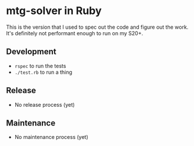 # mtg-solver in Ruby

This is the version that I used to spec out the code and figure out
the work. It's definitely not performant enough to run on my S20+.

## Development

* `rspec` to run the tests
* `./test.rb` to run a thing

## Release

* No release process (yet)

## Maintenance

* No maintenance process (yet)
